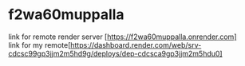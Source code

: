 # f2wa60muppalla
link for remote render server [https://f2wa60muppalla.onrender.com]<br>
link for my remote[https://dashboard.render.com/web/srv-cdcsc99gp3jjm2m5hd9g/deploys/dep-cdcsca9gp3jjm2m5hdu0]
